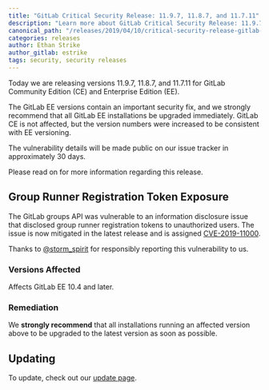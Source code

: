 ```yaml
---
title: "GitLab Critical Security Release: 11.9.7, 11.8.7, and 11.7.11"
description: "Learn more about GitLab Critical Security Release: 11.9.7, 11.8.7, and 11.7.11 for GitLab Community Edition (CE) and Enterprise Edition (EE)"
canonical_path: "/releases/2019/04/10/critical-security-release-gitlab-11-dot-9-dot-7-released/"
categories: releases
author: Ethan Strike
author_gitlab: estrike
tags: security, security releases
---
```


Today we are releasing versions 11.9.7, 11.8.7, and 11.7.11 for GitLab Community Edition (CE) and Enterprise Edition (EE).

The GitLab EE versions contain an important security fix, and we strongly recommend that all GitLab EE installations be upgraded immediately. GitLab CE is not affected, but the
version numbers were increased to be consistent with EE versioning.

<!-- more -->

The vulnerability details will be made public on our issue tracker in approximately 30 days.

Please read on for more information regarding this release.

## Group Runner Registration Token Exposure

The GitLab groups API was vulnerable to an information disclosure issue that disclosed group runner registration tokens to unauthorized users. The issue is now mitigated in the latest release and is assigned [CVE-2019-11000](https://cve.mitre.org/cgi-bin/cvename.cgi?name=CVE-2019-11000).

Thanks to [@storm_spirit](https://hackerone.com/storm_spirit) for responsibly reporting this vulnerability to us.

### Versions Affected

Affects GitLab EE 10.4 and later.

### Remediation

We **strongly recommend** that all installations running an affected version above to be upgraded to the latest version as soon as possible.

## Updating

To update, check out our [update page](/update/).
